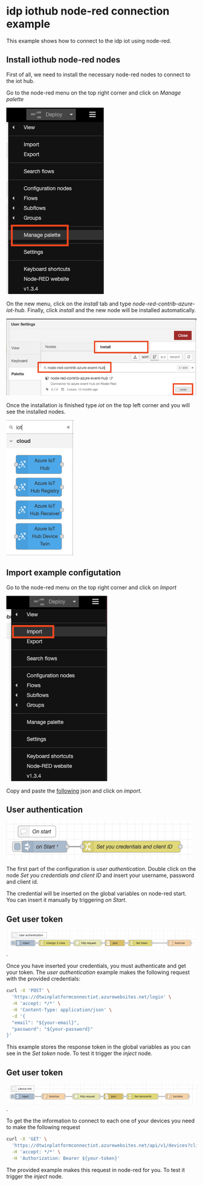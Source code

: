 # idp iothub node-red connection example

This example shows how to connect to the idp iot using node-red. 

## Install iothub node-red nodes

First of all, we need to install the necessary node-red nodes to connect to the iot hub.

Go to the node-red menu on the top right corner and click on *Manage palette*

![alt text](https://github.com/JoBaAl/idp-iothub-connection-examples/blob/main/img/img-manage-palette.png)

On the new menu, click on the *install* tab and type *node-red-contrib-azure-iot-hub*. Finally, click *install* and the new node will be installed automatically.

![alt text](https://github.com/JoBaAl/idp-iothub-connection-examples/blob/main/img/install-node-red-iothub-node.png)

Once the installation is finished type *iot* on the top left corner and you will see the installed nodes.

![alt text](https://github.com/JoBaAl/idp-iothub-connection-examples/blob/main/img/iothub-nodes.png)

## Import example configutation

Go to the node-red menu on the top right corner and click on *Import*

![alt text](https://github.com/JoBaAl/idp-iothub-connection-examples/blob/main/img/import-node-red-configuration.png)

Copy and paste the [following](https://github.com/JoBaAl/idp-iothub-connection-examples/blob/main/node-red/example.json) json and click on *import*.

## User authentication

![alt text](https://github.com/JoBaAl/idp-iothub-connection-examples/blob/main/img/set-credentials.png)

The first part of the configuration is *user authentication*. Double click on the node *Set you credentials and client ID* and insert your username, password and client id.

The credential will be inserted on the global variables on node-red start. You can insert it manually by triggering *on Start*.

## Get user token

![alt text](https://github.com/JoBaAl/idp-iothub-connection-examples/blob/main/img/user-authentication.png).

Once you have inserted your credentials, you must authenticate and get your token. The *user authentication* example makes the following request with the provided credentials:

```zsh
curl -X 'POST' \
  'https://dtwinplatformconnectiot.azurewebsites.net/login' \
  -H 'accept: */*' \
  -H 'Content-Type: application/json' \
  -d '{
  "email": "${your-email}",
  "password": "${your-password}"
}'
```

This example stores the response token in the global variables as you can see in the *Set token* node. To test it trigger the *inject* node.

## Get user token

![alt text](https://github.com/JoBaAl/idp-iothub-connection-examples/blob/main/img/device-info.png).

To get the the information to connect to each one of your devices you need to make the following request

```zsh
curl -X 'GET' \
  'https://dtwinplatformconnectiot.azurewebsites.net/api/v1/devices?clientid=${your-clientID}' \
  -H 'accept: */*' \
  -H 'Authorization: Bearer ${your-token}'
```

The provided example makes this request in node-red for you. To test it trigger the *inject* node.



